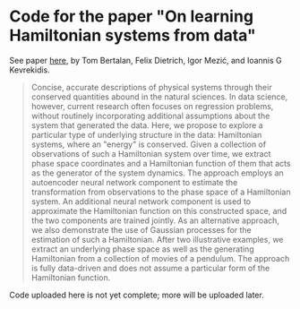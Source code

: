 # Code for the paper "On learning Hamiltonian systems from data"

See paper [here](https://pubmed.ncbi.nlm.nih.gov/31893645/), by Tom Bertalan, Felix Dietrich, Igor Mezić, and Ioannis G Kevrekidis.

> Concise, accurate descriptions of physical systems through their conserved quantities abound in the natural sciences. In data science, however, current research often focuses on regression problems, without routinely incorporating additional assumptions about the system that generated the data. Here, we propose to explore a particular type of underlying structure in the data: Hamiltonian systems, where an "energy" is conserved. Given a collection of observations of such a Hamiltonian system over time, we extract phase space coordinates and a Hamiltonian function of them that acts as the generator of the system dynamics. The approach employs an autoencoder neural network component to estimate the transformation from observations to the phase space of a Hamiltonian system. An additional neural network component is used to approximate the Hamiltonian function on this constructed space, and the two components are trained jointly. As an alternative approach, we also demonstrate the use of Gaussian processes for the estimation of such a Hamiltonian. After two illustrative examples, we extract an underlying phase space as well as the generating Hamiltonian from a collection of movies of a pendulum. The approach is fully data-driven and does not assume a particular form of the Hamiltonian function.

Code uploaded here is not yet complete; more will be uploaded later.
